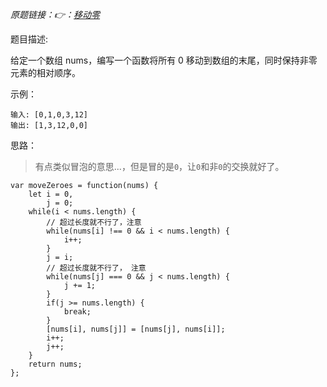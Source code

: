 *原题链接：👉：[移动零](https://leetcode-cn.com/problems/move-zeroes/description/)*

题目描述:

给定一个数组 nums，编写一个函数将所有 0 移动到数组的末尾，同时保持非零元素的相对顺序。


示例：
```
输入: [0,1,0,3,12]
输出: [1,3,12,0,0]
```

思路：

> 有点类似冒泡的意思...，但是冒的是`0`，让`0`和非`0`的交换就好了。

```
var moveZeroes = function(nums) {
    let i = 0,
        j = 0;
    while(i < nums.length) {
        // 超过长度就不行了，注意
        while(nums[i] !== 0 && i < nums.length) {
            i++;
        }
        j = i;
        // 超过长度就不行了， 注意
        while(nums[j] === 0 && j < nums.length) {
            j += 1;
        }
        if(j >= nums.length) {
            break;
        }
        [nums[i], nums[j]] = [nums[j], nums[i]];
        i++;
        j++;
    }
    return nums;
};
```